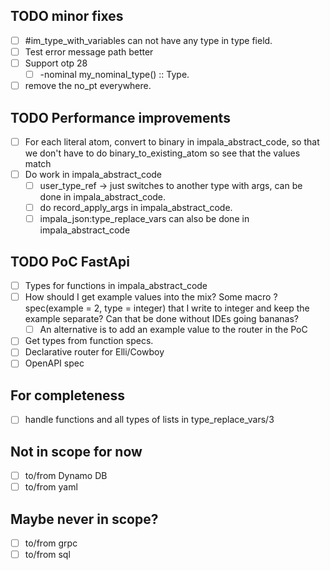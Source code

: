 ## TODO minor fixes
- [ ] #im_type_with_variables can not have any type in type field.
- [ ] Test error message path better
- [ ] Support otp 28
  - [ ] -nominal my_nominal_type() :: Type.
- [ ] remove the no_pt everywhere.

## TODO Performance improvements
- [ ] For each literal atom, convert to binary in impala_abstract_code, so that we don't have to do binary_to_existing_atom so see that the values match
- [ ] Do work in impala_abstract_code
  - [ ] user_type_ref -> just switches to another type with args, can be done in  impala_abstract_code.
  - [ ] do record_apply_args in impala_abstract_code.
  - [ ] impala_json:type_replace_vars can also be done in impala_abstract_code

## TODO PoC FastApi
- [ ] Types for functions in impala_abstract_code
- [ ] How should I get example values into the mix? Some macro ?spec(example = 2, type = integer) that I write to integer and keep the example separate? Can that be done without IDEs going bananas?
  - [ ] An alternative is to add an example value to the router in the PoC
- [ ] Get types from function specs.
- [ ] Declarative router for Elli/Cowboy
- [ ] OpenAPI spec

## For completeness
- [ ] handle functions and all types of lists in type_replace_vars/3

## Not in scope for now
- [ ] to/from Dynamo DB
- [ ] to/from yaml

## Maybe never in scope?
- [ ] to/from grpc
- [ ] to/from sql
